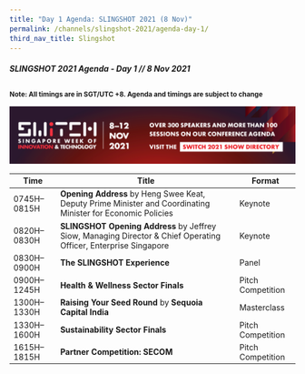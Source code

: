 ```yaml
---
title: "Day 1 Agenda: SLINGSHOT 2021 (8 Nov)"
permalink: /channels/slingshot-2021/agenda-day-1/
third_nav_title: Slingshot
---
```

##### SLINGSHOT 2021 Agenda - Day 1 // 8 Nov 2021

<sub>**Note: All timings are in SGT/UTC +8. Agenda and timings are subject to change**</sub>

[![SWITCH 2021 Show Directory](/images/platform_banner_switch_2021_show_directory_var_2.png)](https://directory.switchsg.org)

| Time | Title | Format |
| -------- | -------- | -------- |
| 0745H–0815H     | **Opening Address** by Heng Swee Keat, Deputy Prime Minister and Coordinating Minister for Economic Policies    | Keynote     |
| 0820H–0830H     | **SLINGSHOT Opening Address** by Jeffrey Siow, Managing Director & Chief Operating Officer, Enterprise Singapore     | Keynote     |
| 0830H–0900H     | **The SLINGSHOT Experience**      | Panel     |
| 0900H–1245H     | **Health & Wellness Sector Finals**     | Pitch Competition     |
| 1300H–1330H     | **Raising Your Seed Round** by **Sequoia Capital India**     | Masterclass     |
| 1330H–1600H     | **Sustainability Sector Finals**    | Pitch Competition     |
| 1615H–1815H     | **Partner Competition: SECOM**    | Pitch Competition     |